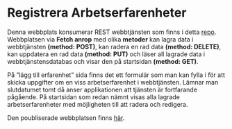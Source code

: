 # Registrera Arbetserfarenheter
Denna webbplats konsumerar REST webbtjänsten som finns i detta [repo]( https://github.com/Himoazo/MongoDB).
Webbplatsen via **Fetch anrop** med olika **metoder** kan lagra data i webbtjänsten **(method: POST)**, kan radera en rad data **(method: DELETE)**, kan uppdatera en rad data **(method: PUT)** och läser all lagrade data i webbtjänstensdatabas och visar den på startsidan **(method: GET)**.

På ”lägg till erfarenhet” sida finns det ett formulär som man kan fylla i för att skicka uppgifter om en viss arbetserfarenhet i webbtjänsten. Lämnar man slutdatumet tomt då anser applikationen att tjänsten är fortfarande pågående. 
På startsidan som redan nämnt visas alla lagrade arbetserfarenheter med möjligheten till att radera och redigera.


Den poubliserade webbplatsen finns [här](https://fetchmongo.netlify.app/).